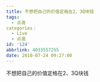 ```yaml
---
title: 不想把自己的价值定格在2、3Q块钱
tags:
  - 点滴
categories：
  - Live
  - 点滴
id: '124'
abbrlink: 4033557255
date: 2010-07-24 09:27:00
---
```


不想把自己的价值定格在2、3Q块钱